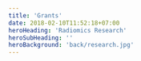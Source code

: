 ```yaml
---
title: 'Grants'
date: 2018-02-10T11:52:18+07:00
heroHeading: 'Radiomics Research'
heroSubHeading: ''
heroBackground: 'back/research.jpg'
---
```

